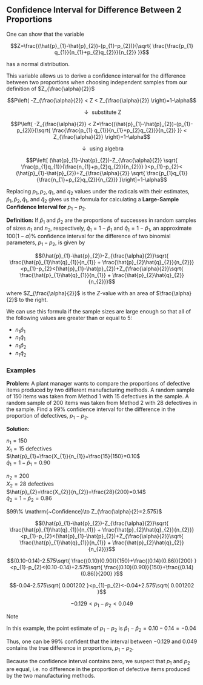 ## Confidence Interval for Difference Between 2 Proportions

One can show that the variable

$$Z=\frac{(\hat{p}_{1}-\hat{p}_{2})-(p_{1}-p_{2})}{\sqrt{ \frac{\frac{p_{1} q_{1}}{n_{1}+p_{2}q_{2}}}{n_{2}} }}$$

has a normal distribution.

This variable allows us to derive a confidence interval for the difference between two proportions when choosing independent samples from our definition of $Z_{\frac{\alpha}{2}}$

$$P\left( -Z_{\frac{\alpha}{2}} < Z < Z_{\frac{\alpha}{2}} \right)=1-\alpha$$

$$\downarrow \mathrm{~substitute~Z}$$

$$P\left( -Z_{\frac{\alpha}{2}} < Z=\frac{(\hat{p}_{1}-\hat{p}_{2})-(p_{1}-p_{2})}{\sqrt{ \frac{\frac{p_{1} q_{1}}{n_{1}+p_{2}q_{2}}}{n_{2}} }} < Z_{\frac{\alpha}{2}} \right)=1-\alpha$$

$$\downarrow \mathrm{~using~algebra }$$

$$P\left[ (\hat{p}_{1}-\hat{p}_{2})-Z_{\frac{\alpha}{2}} \sqrt{ \frac{p_{1}q_{1}}{\frac{n_{1}+p_{2}q_{2}}{n_{2}}} }<p_{1}-p_{2}< (\hat{p}_{1}-\hat{p}_{2})+Z_{\frac{\alpha}{2}} \sqrt{ \frac{p_{1}q_{1}}{\frac{n_{1}+p_{2}q_{2}}{n_{2}}} }\right]=1-\alpha$$

Replacing $p_{1},p_{2},q_{1}$, and $q_{2}$ values under the radicals with their estimates, $\hat{p}_{1},\hat{p}_{2},\hat{q}_{1}$, and $\hat{q}_{2}$ gives us the formula for calculating a **Large-Sample Confidence Interval for** $p_{1}-p_{2}$.

**Definition:** If $\hat{p}_{1}$ and $\hat{p}_{2}$ are the proportions of successes in random samples of sizes $n_{1}$ and $n_{2}$, respectively, $\hat{q}_{1}=1-\hat{p}_{1}$ and $\hat{q}_{1}=1-\hat{p}_{1}$, an approximate $100(1-\alpha)\%$ confidence interval for the difference of two binomial parameters, $p_{1}-p_{2}$, is given by

$$(\hat{p}_{1}-\hat{p}_{2})-Z_{\frac{\alpha}{2}}\sqrt{ \frac{\hat{p}_{1}\hat{q}_{1}}{n_{1}} + \frac{\hat{p}_{2}\hat{q}_{2}}{n_{2}}}<p_{1}-p_{2}<(\hat{p}_{1}-\hat{p}_{2})+Z_{\frac{\alpha}{2}}\sqrt{ \frac{\hat{p}_{1}\hat{q}_{1}}{n_{1}} + \frac{\hat{p}_{2}\hat{q}_{2}}{n_{2}}}$$

where $Z_{\frac{\alpha}{2}}$ is the $Z$-value with an area of $\frac{\alpha}{2}$ to the right.

We can use this formula if the sample sizes are large enough so that all of the following values are greater than or equal to 5:

- $n_{1}\hat{p}_{1}$
- $n_{1}\hat{q}_{1}$
- $n_{1}\hat{p}_{2}$
- $n_{1}\hat{q}_{2}$

### Examples

**Problem:** A plant manager wants to compare the proportions of defective items produced by two different manufacturing methods. A random sample of 150 items was taken from Method 1 with 15 defectives in the sample. A random sample of 200 items was taken from Method 2 with 28 defectives in the sample. Find a $99\%$ confidence interval for the difference in the proportion of defectives, $p_{1}-p_{2}$.

**Solution:**

$n_{1}=150$\
$X_{1}=15$ defectives\
$\hat{p}_{1}=\frac{X_{1}}{n_{1}}=\frac{15}{150}=0.10$\
$\hat{q}_{1}=1-\hat{p}_{1}=0.90$

$n_{2}=200$\
$X_{2}=28$ defectives\
$\hat{p}_{2}=\frac{X_{2}}{n_{2}}=\frac{28}{200}=0.14$\
$\hat{q}_{2}=1-\hat{p}_{2}=0.86$

$99\% \mathrm{~Confidence}\to Z_{\frac{\alpha}{2}=2.575}$

$$(\hat{p}_{1}-\hat{p}_{2})-Z_{\frac{\alpha}{2}}\sqrt{ \frac{\hat{p}_{1}\hat{q}_{1}}{n_{1}} + \frac{\hat{p}_{2}\hat{q}_{2}}{n_{2}}}<p_{1}-p_{2}<(\hat{p}_{1}-\hat{p}_{2})+Z_{\frac{\alpha}{2}}\sqrt{ \frac{\hat{p}_{1}\hat{q}_{1}}{n_{1}} + \frac{\hat{p}_{2}\hat{q}_{2}}{n_{2}}}$$

$$(0.10-0.14)-2.575\sqrt{ \frac{(0.10)(0.90)}{150}+\frac{(0.14)(0.86)}{200} }<p_{1}-p_{2}<(0.10-0.14)+2.575\sqrt{ \frac{(0.10)(0.90)}{150}+\frac{(0.14)(0.86)}{200} }$$

$$-0.04-2.575\sqrt{ 0.001202 }<p_{1}-p_{2}<-0.04+2.575\sqrt{ 0.001202 }$$

$$-0.129<p_{1}-p_{2}<0.049$$

> [!note]
> 
> In this example, the point estimate of $p_{1}-p_{2}$ is $\hat{p}_{1}-\hat{p}_{2}=0.10-0.14=-0.04$

Thus, one can be $99\%$ confident that the interval between $-0.129$ and $0.049$ contains the true difference in proportions, $p_{1}-p_{2}$.

Because the confidence interval contains zero, we suspect that $p_{1}$ and $p_{2}$ are equal, i.e. no difference in the proportion of defective items produced by the two manufacturing methods.